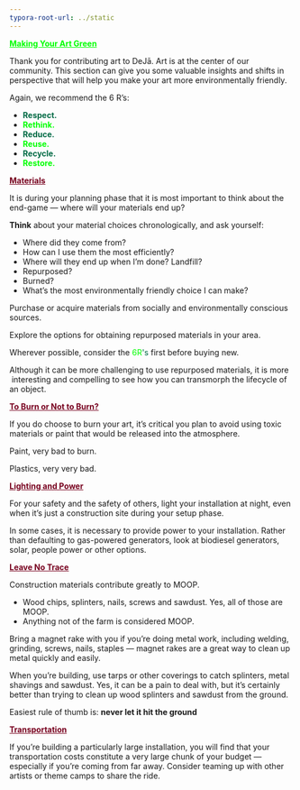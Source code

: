 ```yaml
---
typora-root-url: ../static
---
```


<span class="center" style="color:lime;"> <u>**Making Your Art Green**</u></span>

Thank you for contributing art to DeJā.  Art is at the center of our community.  This section can give you some valuable insights and shifts in perspective that will help you make your art more environmentally friendly.

Again, we recommend the 6 R’s:
- **<span style="color:#006a44;">Respect.  </span>**
- **<span style="color:lime;">Rethink.</span>**
- **<span style="color:#006a44;">Reduce.</span>**
- **<span style="color:lime;">Reuse. </span>**
- **<span style ="color:#006a44;">Recycle.</span>**
- **<span style="color:lime;">Restore.</span>**


<span style="color:#77011e;"><u>**Materials**</u></span>

It is during your planning phase that it is most important to think about the end-game — where will your materials end up?

<span style="color:#limegreen;">**Think**</span> about your material choices chronologically, and ask yourself:

- Where did they come from?
- How can I use them the most efficiently?
- Where will they end up when I’m done? Landfill?
- Repurposed?
- Burned?
- What’s the most environmentally friendly choice I can make?

<span style="color:#limegreen;"> Purchase or acquire</span> materials from socially and environmentally conscious sources.

Explore the options for obtaining repurposed materials in your area.

Wherever possible, consider the <span style ="color:lime;">6R</span><span style ="color:#006a44;">'s</span> first before buying new.

Although it can be more challenging to use repurposed materials, it is more  interesting and compelling to see how you can transmorph the lifecycle of an object.



<span style="color:#77011e;"><u>**To Burn or Not to Burn?**</u></span>

If you do choose to burn your art, it’s critical you plan to avoid using toxic materials or paint that would be released into the atmosphere.

Paint, very bad to burn.

Plastics, very very bad.



<span style="color:#77011e;"><u>**Lighting and Power**</u></span>

For your safety and the safety of others,  light your installation at night, even when it’s just a construction site during your setup phase.

In some cases, it is necessary to provide power to your installation. Rather than defaulting to gas-powered generators, look at biodiesel generators, solar, people power or other options.



<span style="color:#77011e;"><u>**Leave No Trace**</u></span>

Construction materials contribute greatly to MOOP.

- Wood chips, splinters, nails, screws and sawdust. Yes, all of those are MOOP.
- Anything not of the farm is considered MOOP.

Bring a magnet rake with you if you’re doing metal work, including welding, grinding, screws, nails, staples — magnet rakes are a great way to clean up metal quickly and easily.

When you’re building, use tarps or other coverings to catch splinters, metal shavings and sawdust. Yes, it can be a pain to deal with, but it’s certainly better than trying to clean up wood splinters and sawdust from the ground.

Easiest rule of thumb is: **never let it hit the ground**

<span style="color:#77011e;"><u>**Transportation**</u></span>

If you’re building a particularly large installation, you will find that your transportation costs constitute a very large chunk of your budget — especially if you’re coming from far away. Consider teaming up with other artists or theme camps to share the ride.



